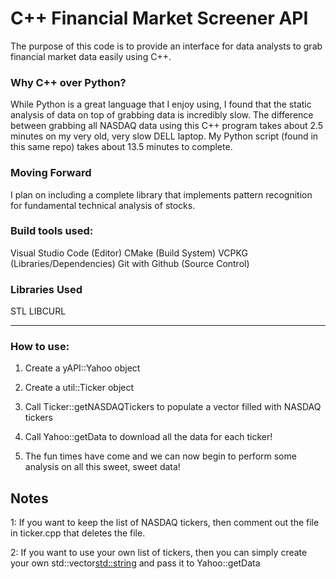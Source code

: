 # C++ Financial Market Screener API

The purpose of this code is to provide an interface for data analysts to grab financial market data easily using C++.

### Why C++ over Python?

While Python is a great language that I enjoy using, I found that the static analysis of data on top of grabbing data is incredibly slow. The difference between grabbing all NASDAQ data using this C++ program takes about 2.5 minutes on my very old, very slow DELL laptop. My Python script (found in this same repo) takes about 13.5 minutes to complete.

### Moving Forward

I plan on including a complete library that implements pattern recognition for fundamental technical analysis of stocks.

### Build tools used:

Visual Studio Code (Editor)
CMake (Build System)
VCPKG (Libraries/Dependencies)
Git with Github (Source Control)

### Libraries Used

STL
LIBCURL

---

### How to use:

1) Create a yAPI::Yahoo object

2) Create a util::Ticker object

3) Call Ticker::getNASDAQTickers to populate a vector filled with NASDAQ tickers

4) Call Yahoo::getData to download all the data for each ticker!

5) The fun times have come and we can now begin to perform some analysis on all this sweet, sweet data!

## Notes

1: If you want to keep the list of NASDAQ tickers, then comment out the file in ticker.cpp that deletes the file.

2: If you want to use your own list of tickers, then you can simply create your own std::vector<std::string> and pass it to Yahoo::getData